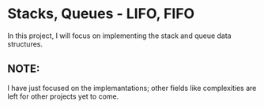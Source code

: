 # Stacks, Queues - LIFO, FIFO
In this project, I will focus on implementing the stack and queue data structures.

## NOTE:
I have just focused on the implemantations; other fields like complexities are left for other projects yet to come.

